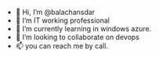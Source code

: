 - 👋 Hi, I’m @balachansdar
- 👀 I’m IT working professional
- 🌱 I’m currently learning in windows azure.
- 💞️ I’m looking to collaborate on devops
- 📫 you can reach me by call.

<!---
balachansdar/balachansdar is a ✨ special ✨ repository because its `README.md` (this file) appears on your GitHub profile.
You can click the Preview link to take a look at your changes.
--->
